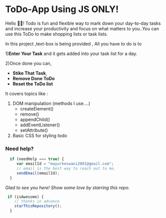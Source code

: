 # ToDo-App Using JS ONLY!
Hello 🙋‍♂️!
Todo is fun and flexible way to mark down your day-to-day tasks and  increase your productivity and focus on what matters to you..You can use this ToDo to make shopping lists or task lists. 


In this project ,text-box is being provided , All you have to do is to

 1)**Enter Your Task** and it gets added into your task list for a day.

2)Once done you can,
   - **Stike That Task**,
   - **Remove Done ToDo**
   - **Reset the ToDo list**

It covers topics like :
 1) DOM manipulation (methods I use....)
	* createElement()
	* remove()
	* appendChild()
	* addEventListener()
	* setAttribute()
 2) Basic CSS  for styling todo
 


### Need help?

```Javascript
  if (needHelp === true) {
     var emailId = "mayurkeswani2001@gmail.com";
     // email is the best way to reach out to me.
     sendEmail(emailId);
  }
```

_Glad to see you here! Show some love by starring this repo._
```Javascript
 if (isAwesome) {
    // thanks in advance 
    starThisRepository();
  }
```
